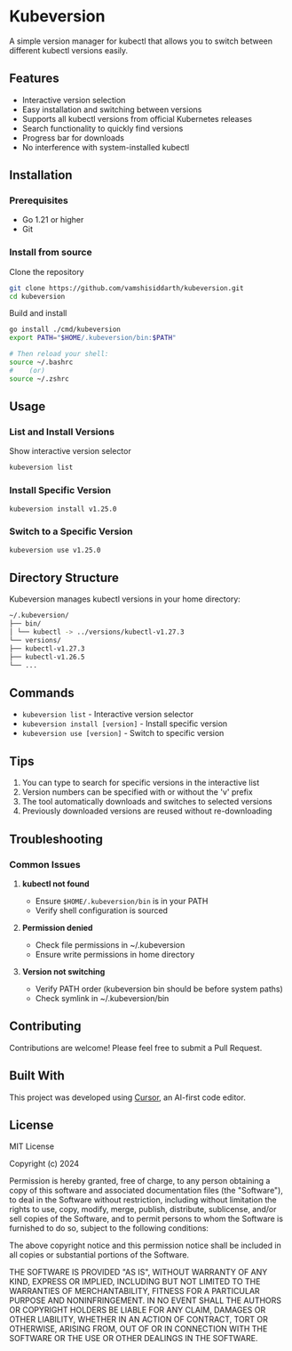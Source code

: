 # Kubeversion

A simple version manager for kubectl that allows you to switch between different kubectl versions easily.

## Features

- Interactive version selection
- Easy installation and switching between versions
- Supports all kubectl versions from official Kubernetes releases
- Search functionality to quickly find versions
- Progress bar for downloads
- No interference with system-installed kubectl

## Installation

### Prerequisites

- Go 1.21 or higher
- Git

### Install from source 
Clone the repository

```bash
git clone https://github.com/vamshisiddarth/kubeversion.git
cd kubeversion
```

Build and install
```bash
go install ./cmd/kubeversion
export PATH="$HOME/.kubeversion/bin:$PATH"

# Then reload your shell:
source ~/.bashrc 
#    (or) 
source ~/.zshrc
```

## Usage

### List and Install Versions

Show interactive version selector

```bash
kubeversion list
```

### Install Specific Version

```bash
kubeversion install v1.25.0
```


### Switch to a Specific Version

```bash
kubeversion use v1.25.0
```

## Directory Structure

Kubeversion manages kubectl versions in your home directory:
```bash
~/.kubeversion/
├── bin/
│ └── kubectl -> ../versions/kubectl-v1.27.3
└── versions/
├── kubectl-v1.27.3
├── kubectl-v1.26.5
└── ...
```

## Commands

- `kubeversion list` - Interactive version selector
- `kubeversion install [version]` - Install specific version
- `kubeversion use [version]` - Switch to specific version

## Tips

1. You can type to search for specific versions in the interactive list
2. Version numbers can be specified with or without the 'v' prefix
3. The tool automatically downloads and switches to selected versions
4. Previously downloaded versions are reused without re-downloading

## Troubleshooting

### Common Issues

1. **kubectl not found**
   - Ensure `$HOME/.kubeversion/bin` is in your PATH
   - Verify shell configuration is sourced

2. **Permission denied**
   - Check file permissions in ~/.kubeversion
   - Ensure write permissions in home directory

3. **Version not switching**
   - Verify PATH order (kubeversion bin should be before system paths)
   - Check symlink in ~/.kubeversion/bin

## Contributing

Contributions are welcome! Please feel free to submit a Pull Request.

## Built With

This project was developed using [Cursor](https://cursor.sh/), an AI-first code editor.

## License

MIT License

Copyright (c) 2024

Permission is hereby granted, free of charge, to any person obtaining a copy
of this software and associated documentation files (the "Software"), to deal
in the Software without restriction, including without limitation the rights
to use, copy, modify, merge, publish, distribute, sublicense, and/or sell
copies of the Software, and to permit persons to whom the Software is
furnished to do so, subject to the following conditions:

The above copyright notice and this permission notice shall be included in all
copies or substantial portions of the Software.

THE SOFTWARE IS PROVIDED "AS IS", WITHOUT WARRANTY OF ANY KIND, EXPRESS OR
IMPLIED, INCLUDING BUT NOT LIMITED TO THE WARRANTIES OF MERCHANTABILITY,
FITNESS FOR A PARTICULAR PURPOSE AND NONINFRINGEMENT. IN NO EVENT SHALL THE
AUTHORS OR COPYRIGHT HOLDERS BE LIABLE FOR ANY CLAIM, DAMAGES OR OTHER
LIABILITY, WHETHER IN AN ACTION OF CONTRACT, TORT OR OTHERWISE, ARISING FROM,
OUT OF OR IN CONNECTION WITH THE SOFTWARE OR THE USE OR OTHER DEALINGS IN THE
SOFTWARE.

